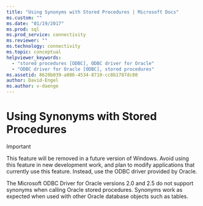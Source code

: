 ```yaml
---
title: "Using Synonyms with Stored Procedures | Microsoft Docs"
ms.custom: ""
ms.date: "01/19/2017"
ms.prod: sql
ms.prod_service: connectivity
ms.reviewer: ""
ms.technology: connectivity
ms.topic: conceptual
helpviewer_keywords: 
  - "stored procedures [ODBC], ODBC driver for Oracle"
  - "ODBC driver for Oracle [ODBC], stored procedures"
ms.assetid: 8620b039-a086-4534-8710-cc8b1787dc80
author: David-Engel
ms.author: v-daenge
---
```

# Using Synonyms with Stored Procedures
> [!IMPORTANT]  
>  This feature will be removed in a future version of Windows. Avoid using this feature in new development work, and plan to modify applications that currently use this feature. Instead, use the ODBC driver provided by Oracle.  
  
 The Microsoft ODBC Driver for Oracle versions 2.0 and 2.5 do not support synonyms when calling Oracle stored procedures. Synonyms work as expected when used with other Oracle database objects such as tables.
